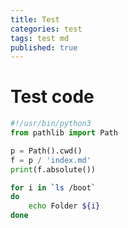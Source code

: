 ```yaml
---
title: Test
categories: test
tags: test md
published: true
---
```

# Test code
```python
#!/usr/bin/python3
from pathlib import Path

p = Path().cwd()
f = p / 'index.md'
print(f.absolute())
```

```bash
for i in `ls /boot`
do
    echo Folder ${i}
done
```
